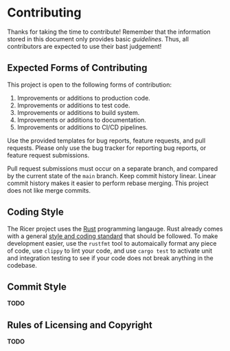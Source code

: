 <!--
SPDX-FileCopyrightText: 2024 Jason Pena <jasonpena@awkless.com>
SPDX-License-Identifier: MIT
-->

# Contributing

Thanks for taking the time to contribute! Remember that the information stored
in this document only provides basic _guidelines_. Thus, all contributors are
expected to use their bast judgement!

## Expected Forms of Contributing

This project is open to the following forms of contribution:

1. Improvements or additions to production code.
1. Improvements or additions to test code.
1. Improvements or additions to build system.
1. Improvements or additions to documentation.
1. Improvements or additions to CI/CD pipelines.

Use the provided templates for bug reports, feature requests, and pull requests.
Please only use the bug tracker for reporting bug reports, or feature request
submissions.

Pull request submissions must occur on a separate branch, and compared by the
current state of the `main` branch. Keep commit history linear. Linear commit
history makes it easier to perform rebase merging. This project does not like
merge commits.

## Coding Style

The Ricer project uses the [Rust][rust-lang] programming langauge. Rust already
comes with a general [style and coding standard][rust-style] that should be
followed. To make development easier, use the `rustfmt` tool to automaically
format any piece of code, use `clippy` to lint your code, and use `cargo test`
to activate unit and integration testing to see if your code does not break
anything in the codebase.

## Commit Style

__TODO__

## Rules of Licensing and Copyright

__TODO__

[rust-lang]: doc.rust-lang.org
[rust-style]: doc.rust-lang.org/beta/style-guide/index.html
